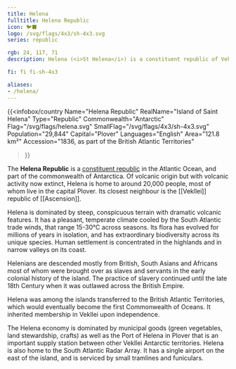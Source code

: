 ```yaml
---
title: Helena
fulltitle: Helena Republic
icon: 🐦‍⬛
logo: /svg/flags/4x3/sh-4x3.svg
series: republic

rgb: 24, 117, 71
description: Helena (<i>St Helena</i>) is a constituent republic of Vekllei located in the southern Atlantic Ocean.

fi: fi fi-sh-4x3

aliases:
- /helena/
---
```

{{<infobox/country
	 Name="Helena Republic"
	 RealName="Island of Saint Helena"
	 Type="Republic"
	 Commonwealth="Antarctic"
	 Flag="/svg/flags/helena.svg"
	 SmallFlag="/svg/flags/4x3/sh-4x3.svg"
	 Population="29,844"
	 Capital="Plover"
	 Languages="English"
	 Area="121.8 km²"
	 Accession="1836, as part of the British Atlantic Territories"
 >}}

The <span class="fi fi-sh-4x3"></span> **Helena Republic** is a [constituent republic](/republics/) in the Atlantic Ocean, and part of the commonwealth of Antarctica. Of volcanic origin but with volcanic activity now extinct, Helena is home to around 20,000 people, most of whom live in the capital Plover. Its closest neighbour is the [[Vekllei]] republic of [[Ascension]].

Helena is dominated by steep, conspicuous terrain with dramatic volcanic features. It has a pleasant, temperate climate cooled by the South Atlantic trade winds, that range 15-30°C across seasons. Its flora has evolved for millions of years in isolation, and has extraordinary biodiversity across its unique species. Human settlement is concentrated in the highlands and in narrow valleys on its coast.

Helenians are descended mostly from British, South Asians and Africans most of whom were brought over as slaves and servants in the early colonial history of the island. The practice of slavery continued until the late 18th Century when it was outlawed across the British Empire.

Helena was among the islands transferred to the British Atlantic Territories, which would eventually become the first Commonwealth of Oceans. It inherited membership in Vekllei upon independence.

The Helena economy is dominated by municipal goods (green vegetables, land stewardship, crafts) as well as the Port of Helena in Plover that is an important supply station between other Vekllei Antarctic territories. Helena is also home to the South Atlantic Radar Array. It has a single airport on the east of the island, and is serviced by small tramlines and funiculars.



